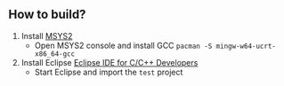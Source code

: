 ## How to build?

1. Install [MSYS2](https://www.msys2.org/)  
	- Open MSYS2 console and install GCC `pacman -S mingw-w64-ucrt-x86_64-gcc`  
2. Install Eclipse [Eclipse IDE for C/C++ Developers](https://www.eclipse.org/downloads/packages/)  
	- Start Eclipse and import the `test` project  
